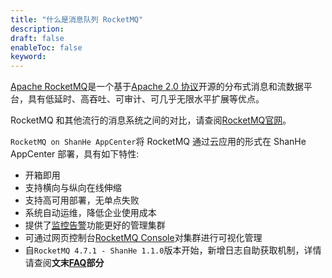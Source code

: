 ```yaml
---
title: "什么是消息队列 RocketMQ"
description: 
draft: false
enableToc: false
keyword: 
---
```


[Apache RocketMQ](https://rocketmq.apache.org/)是一个基于[Apache 2.0 协议](https://github.com/apache/rocketmq/blob/master/LICENSE)开源的分布式消息和流数据平台，具有低延时、高吞吐、可审计、可几乎无限水平扩展等优点。

RocketMQ 和其他流行的消息系统之间的对比，请查阅[RocketMQ官网](https://rocketmq.apache.org/docs/motivation/#rocketmq-vs-activemq-vs-kafka)。

`RocketMQ on ShanHe AppCenter`将 RocketMQ 通过云应用的形式在 ShanHe AppCenter 部署，具有如下特性:

- 开箱即用
- 支持横向与纵向在线伸缩
- 支持高可用部署，无单点失败
- 系统自动运维，降低企业使用成本
- 提供了[监控告警](/monitor_service/cloudsat/)功能更好的管理集群
- 可通过网页控制台[RocketMQ Console](https://github.com/apache/rocketmq-externals/tree/master/rocketmq-console)对集群进行可视化管理
- 自`RocketMQ 4.7.1 - ShanHe 1.1.0`版本开始，新增日志自助获取机制，详情请查阅**文末[FAQ](/middware/rocketmq/faq/how_get_log/)部分**